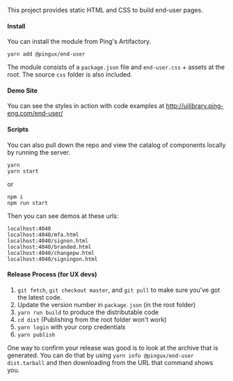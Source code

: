 This project provides static HTML and CSS to build end-user pages.

#### Install

You can install the module from Ping's Artifactory.

```
yarn add @pingux/end-user
```

The module consists of a `package.json` file and `end-user.css` + assets at the root. The source `css` folder is also included.

#### Demo Site

You can see the styles in action with code examples at http://uilibrary.ping-eng.com/end-user/

#### Scripts

You can also pull down the repo and view the catalog of components locally by running the server.
```
yarn
yarn start
```

or

```
npm i
npm run start
```

Then you can see demos at these urls:
```
localhost:4040
localhost:4040/mfa.html
localhost:4040/signon.html
localhost:4040/branded.html
localhost:4040/changepw.html
localhost:4040/signingon.html
```

#### Release Process (for UX devs)

1. `git fetch`, `git checkout master`, and `git pull` to make sure you've got the latest code.
2. Update the version number in `package.json` (in the root folder)
3. `yarn run build` to produce the distributable code
4. `cd dist` (Publishing from the root folder won't work)
5. `yarn login` with your corp credentials
6. `yarn publish`

One way to confirm your release was good is to look at the archive that is generated. You can do that by using `yarn info @pingux/end-user dist.tarball` and then downloading from the URL that command shows you.
